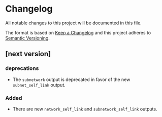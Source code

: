 # Changelog
All notable changes to this project will be documented in this file.

The format is based on [Keep a Changelog](http://keepachangelog.com/en/1.0.0/)
and this project adheres to [Semantic Versioning](http://semver.org/spec/v2.0.0.html).

## [next version]

### deprecations

* The `subnetwork` output is deprecated in favor of the new `subnet_self_link` output.

### Added

* There are new `network_self_link` and `subnetwork_self_link` outputs.

